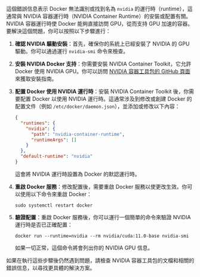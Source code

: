 這個錯誤信息表示 Docker 無法識別或找到名為 `nvidia` 的運行時（runtime），這通常與 NVIDIA 容器運行時（NVIDIA Container Runtime）的安裝或配置有關。NVIDIA 容器運行時使 Docker 能夠直接訪問 GPU，從而支持 GPU 加速的容器。要解決這個問題，你可以按照以下步驟進行：

1. **確認 NVIDIA 驅動安裝**：首先，確保你的系統上已經安裝了 NVIDIA 的 GPU 驅動。你可以通過運行 `nvidia-smi` 命令來檢查。

2. **安裝 NVIDIA Docker 支持**：你需要安裝 NVIDIA Container Toolkit，它允許 Docker 使用 NVIDIA GPU。你可以訪問 [NVIDIA 容器工具包的 GitHub 頁面](https://github.com/NVIDIA/nvidia-docker) 來獲取安裝指南。

3. **配置 Docker 使用 NVIDIA 運行時**：安裝 NVIDIA Container Toolkit 後，你需要配置 Docker 以使用 NVIDIA 運行時。這通常涉及到修改或創建 Docker 的配置文件（例如 `/etc/docker/daemon.json`），並添加或修改以下內容：

   ```json
   {
     "runtimes": {
       "nvidia": {
         "path": "nvidia-container-runtime",
         "runtimeArgs": []
       }
     },
     "default-runtime": "nvidia"
   }
   ```

   這會將 NVIDIA 運行時設置為 Docker 的默認運行時。

4. **重啟 Docker 服務**：修改配置後，需要重啟 Docker 服務以使更改生效。你可以使用以下命令來重啟 Docker：

   ```
   sudo systemctl restart docker
   ```

5. **驗證配置**：重啟 Docker 服務後，你可以運行一個簡單的命令來驗證 NVIDIA 運行時是否已正確配置：

   ```
   docker run --runtime=nvidia --rm nvidia/cuda:11.0-base nvidia-smi
   ```

   如果一切正常，這個命令將會列出你的 NVIDIA GPU 信息。

如果在執行這些步驟後仍然遇到問題，請檢查 NVIDIA 容器工具包的文檔和相關的錯誤信息，以尋找更具體的解決方案。